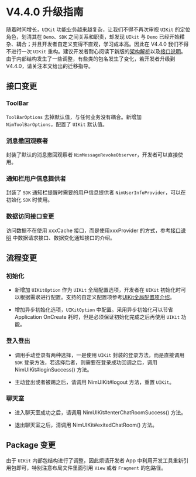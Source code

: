 # V4.4.0 升级指南

随着时间增长，`UIKit` 功能业务越来越复杂，让我们不得不再次审视 `UIKit` 的定位角色，划清其在 `Demo`、`SDK` 之间关系和职责，却发现 `UIkit` 与 `Demo` 已经开始糅杂、耦合；并且开发者自定义变得不直观，学习成本高。因此在 V4.4.0 我们不得不进行一次 `UIKit` 重构。建议开发者耐心阅读下新版的[架构解析](\架构解析.md)以及[接口说明](\NimUikit定制化接口介绍.md)。由于内部结构发生了一些调整，有些类的包名发生了变化，若开发者升级到V4.4.0，请关注本文给出的迁移指导。

## 接口变更

### ToolBar

`ToolBarOptions` 去掉默认值，与任何业务没有耦合。新增加 `NimToolBarOptions`，配置了 `UIKit` 默认值。

### 消息撤回观察者

封装了默认的消息撤回观察者 `NimMessageRevokeObserver`，开发者可以直接使用。

### 通知栏用户信息提供者

封装了 `SDK` 通知栏提醒时需要的用户信息提供者 `NimUserInfoProvider`，可以在初始化 `SDK` 时使用。

### 数据访问接口变更

访问数据不在使用 xxxCache 接口，而是使用xxxProvider 的方式，参考[接口说明](\NimUikit定制化接口介绍.md) 中数据请求接口、数据变化通知接口的介绍。

## 流程变更

### 初始化

- 新增加 `UIKitOption` 作为 `UIKit` 全局配置选项，开发者在 `UIKit` 初始化时可以根据需求进行配置。支持的自定义配置项参考[UIKit全局配置项介绍](\Uikit全局配置项介绍.md)。

- 增加异步初始化选项，`UIKitOption` 中配置。采用异步初始化可以节省 Application OnCreate 耗时，但是必须保证初始化完成之后再使用 `UIKit` 功能。

### 登入登出

- 调用手动登录有两种选择，一是使用 `UIKit` 封装的登录方法，而是直接调用 `SDK` 登录方法，若选择后者，则需要在登录成功回调之后，调用  NimUIKit#loginSuccess() 方法。

- 主动登出或者被踢之后，请调用 NimUIKit#logout 方法，重置 `UIKit`。

### 聊天室

- 进入聊天室成功之后，请调用 NimUIKit#enterChatRoomSuccess() 方法。

- 退出聊天室之后，清调用 NimUIKit#exitedChatRoom() 方法。

## Package 变更

由于 `UIKit` 内部包结构进行了调整，因此烦请开发者 App 中利用开发工具重新引用包即可，特别注意布局文件里面引用 `View` 或者 `Fragment` 的包路径。 


